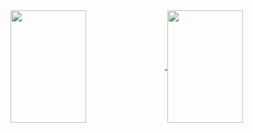 <div>
  <a href="https://github.com/w7b">
    <img height="180em" align="center" width="49%" src="https://github-readme-stats.vercel.app/api?username=w7b&theme=prussian&show_icons=true&hide_border=true&count_private=true">
    <img height="180em" align="center" width="49%" src="https://github-readme-stats.vercel.app/api/top-langs/?username=w7b&theme=prussian&show_icons=true&hide_border=true&layout=compact">
  </a>
</div>

<div style="display: inline-block; align: center"><br>
    
</div>
